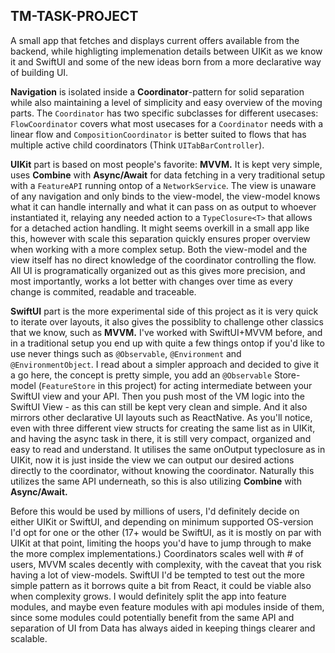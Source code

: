 ## TM-TASK-PROJECT ##

A small app that fetches and displays current offers available from the backend, while highligting implemenation details between UIKit as we know it and SwiftUI and some of the new ideas born from a more declarative way of building UI.

 **Navigation** is isolated inside a **Coordinator**-pattern for solid separation while also maintaining a level of simplicity and easy overview of the moving parts. The `Coordinator` has two specific subclasses for different usecases: `FlowCoordinator` covers 
 what most usecases for a `Coordinator` needs with a linear flow and `CompositionCoordinator` is better suited to flows that has multiple active child coordinators (Think `UITabBarController`).

**UIKit** part is based on most people's favorite: **MVVM.** It is kept very simple, uses **Combine** with **Async/Await** for data fetching in a very traditional setup with a `FeatureAPI` running ontop of a `NetworkService`. The view is unaware of any navigation and only binds to the view-model, 
the view-model knows what it can handle internally and what it can pass on as output to whoever instantiated it, relaying any needed action to a `TypeClosure<T>` that allows for a detached action handling. It might seems overkill in a small app like this, 
however with scale this separation quickly ensures proper overview when working with a more complex setup. Both the view-model and the view itself has no direct knowledge of the coordinator controlling the flow. 
All UI is programatically organized out as this gives more precision, and most importantly, works a lot better with changes over time as every change is commited, readable and traceable.

**SwiftUI** part is the more experimental side of this project as it is very quick to iterate over layouts, it also gives the possiblity to challenge other classics that we know, such as **MVVM.** 
I've worked with SwiftUI+MVVM before, and in a traditional setup you end up with quite a few things ontop if you'd like to use never things such as `@Observable`, `@Environment` and `@EnvironmentObject`. 
I read about a simpler approach and decided to give it a go here, the concept is pretty simple, you add an `@Observable` Store-model (`FeatureStore` in this project) for acting intermediate between your SwiftUI view and your API. Then you push most of the VM logic into the SwiftUI View - as this can still be kept very clean and simple. 
And it also mirrors other declarative UI layouts such as ReactNative. As you'll notice, even with three different view structs for creating the same list as in UIKit, and having the async task in there, it is still very compact, organized and easy to read and understand. It utilises the same onOutput typeclosure as in UIKit, now it is just inside the view we can output our desired actions directly to the coordinator, without knowing the coordinator.
Naturally this utilizes the same API underneath, so this is also utilizing **Combine** with **Async/Await.**

Before this would be used by millions of users, I'd definitely decide on either UIKit or SwiftUI, and depending on minimum supported OS-version I'd opt for one or the other (17+ would be SwiftUI, as it is mostly on par with UIKit at that point, limiting the hoops you'd have to jump through to make the more complex implementations.)
Coordinators scales well with # of users, MVVM scales decently with complexity, with the caveat that you risk having a lot of view-models. SwiftUI I'd be tempted to test out the more simple pattern as it borrows quite a bit from React, it could be viable also when complexity grows. I would definitely split the app into feature modules, and maybe even feature modules with api modules inside of them, since some modules could potentially benefit from the same API and separation of UI from Data has always aided in keeping things clearer and scalable.
